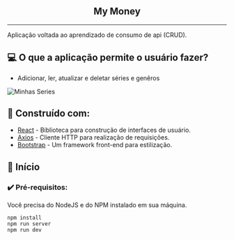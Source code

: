 <h2 align="center"> My Money </h2>

---

Aplicação voltada ao aprendizado de consumo de api (CRUD).

## 💻 O que a aplicação permite o usuário fazer?

- Adicionar, ler, atualizar e deletar séries e genêros

![Minhas Series](https://user-images.githubusercontent.com/54782652/160304778-88ffef32-a680-4dce-86b5-966c955d1367.gif)

## 🚀 Construído com:

- [React](https://pt-br.reactjs.org/) - Biblioteca para construção de interfaces de usuário.
- [Axios](https://axios-http.com/ptbr/docs/intro) - Cliente HTTP para realização de requisições.
- [Bootstrap](https://www.chartjs.org/docs/latest/) - Um framework front-end para estilização.

## 🏃 Início

### ✔️ Pré-requisitos:

Você precisa do NodeJS e do NPM instalado em sua máquina.

```
npm install
npm run server
npm run dev

```
